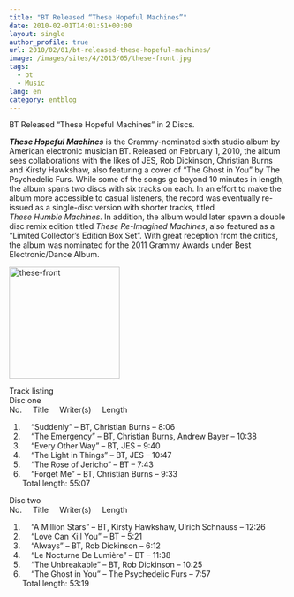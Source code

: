```yaml
---
title: "BT Released “These Hopeful Machines”"
date: 2010-02-01T14:01:51+00:00
layout: single
author_profile: true
url: 2010/02/01/bt-released-these-hopeful-machines/
image: /images/sites/4/2013/05/these-front.jpg
tags:
  - bt
  - Music
lang: en
category: entblog
---
```

BT Released “These Hopeful Machines” in 2 Discs.

_**These Hopeful Machines**_ is the Grammy-nominated sixth studio album by American electronic musician BT. Released on February 1, 2010, the album sees collaborations with the likes of JES, Rob Dickinson, Christian Burns and Kirsty Hawkshaw, also featuring a cover of “The Ghost in You” by The Psychedelic Furs. While some of the songs go beyond 10 minutes in length, the album spans two discs with six tracks on each. In an effort to make the album more accessible to casual listeners, the record was eventually re-issued as a single-disc version with shorter tracks, titled _These Humble Machines_. In addition, the album would later spawn a double disc remix edition titled _These Re-Imagined Machines_, also featured as a “Limited Collector’s Edition Box Set”. With great reception from the critics, the album was nominated for the 2011 Grammy Awards under Best Electronic/Dance Album.

[<img class="size-full wp-image-382 alignnone" alt="these-front" src="/images/2013/05/these-front.jpg" width="200" height="202" />](/images/2013/05/these-front.jpg)

Track listing  
Disc one  
No.     Title     Writer(s)     Length  
1.     “Suddenly” – BT, Christian Burns – 8:06  
2.     “The Emergency” – BT, Christian Burns, Andrew Bayer – 10:38  
3.     “Every Other Way” – BT, JES – 9:40  
4.     “The Light in Things” – BT, JES – 10:47  
5.     “The Rose of Jericho” – BT – 7:43  
6.     “Forget Me” – BT, Christian Burns – 9:33  
Total length: 55:07

Disc two  
No.     Title     Writer(s)     Length  
1.     “A Million Stars” – BT, Kirsty Hawkshaw, Ulrich Schnauss – 12:26  
2.     “Love Can Kill You” – BT – 5:21  
3.     “Always” – BT, Rob Dickinson – 6:12  
4.     “Le Nocturne De Lumière” – BT – 11:38  
5.     “The Unbreakable” – BT, Rob Dickinson – 10:25  
6.     “The Ghost in You” – The Psychedelic Furs – 7:57  
Total length: 53:19

&nbsp;